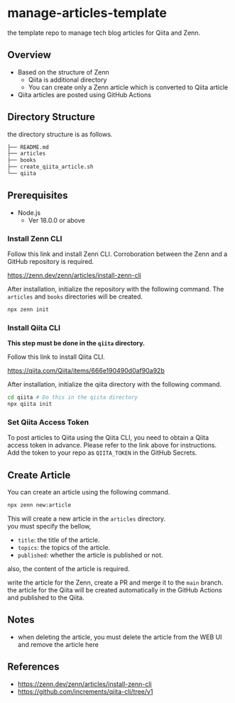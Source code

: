 # manage-articles-template

the template repo to manage tech blog articles for Qiita and Zenn.

## Overview

- Based on the structure of Zenn
  - Qiita is additional directory
  - You can create only a Zenn article which is converted to Qiita article
- Qiita articles are posted using GitHub Actions

## Directory Structure

the directory structure is as follows.

```sh
├── README.md
├── articles
├── books
├── create_qiita_article.sh
└── qiita
```

## Prerequisites

- Node.js
  - Ver 18.0.0 or above

### Install Zenn CLI

Follow this link and install Zenn CLI. Corroboration between the Zenn and a GitHub repository is required.

https://zenn.dev/zenn/articles/install-zenn-cli

After installation, initialize the repository with the following command. The `articles` and `books` directories will be created.

```sh
npx zenn init
```

### Install Qiita CLI

**This step must be done in the `qiita` directory.**

Follow this link to install Qiita CLI.

https://qiita.com/Qiita/items/666e190490d0af90a92b

After installation, initialize the qiita directory with the following command.

```sh
cd qiita # Do this in the qiita directory
npx qiita init
```

### Set Qiita Access Token

To post articles to Qiita using the Qiita CLI, you need to obtain a Qiita access token in advance. Please refer to the link above for instructions.  
Add the token to your repo as `QIITA_TOKEN` in the GitHub Secrets.

## Create Article

You can create an article using the following command.

```sh
npx zenn new:article
```

This will create a new article in the `articles` directory.  
you must specify the bellow,

- `title`: the title of the article.
- `topics`: the topics of the article.
- `published`: whether the article is published or not.

also, the content of the article is required.

write the article for the Zenn, create a PR and merge it to the `main` branch.  
the article for the Qiita will be created automatically in the GitHub Actions and published to the Qiita.

## Notes

- when deleting the article, you must delete the article from the WEB UI and remove the article here

## References

- https://zenn.dev/zenn/articles/install-zenn-cli
- https://github.com/increments/qiita-cli/tree/v1